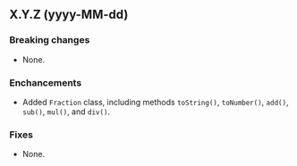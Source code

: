 ## X.Y.Z (yyyy-MM-dd)

### Breaking changes
* None.

### Enchancements
* Added `Fraction` class, including methods `toString()`, `toNumber()`, `add()`, `sub()`, `mul()`, and `div()`.

### Fixes
* None.